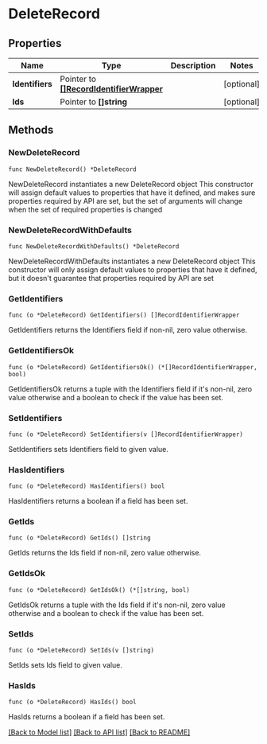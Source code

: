# DeleteRecord

## Properties

Name | Type | Description | Notes
------------ | ------------- | ------------- | -------------
**Identifiers** | Pointer to [**[]RecordIdentifierWrapper**](RecordIdentifierWrapper.md) |  | [optional] 
**Ids** | Pointer to **[]string** |  | [optional] 

## Methods

### NewDeleteRecord

`func NewDeleteRecord() *DeleteRecord`

NewDeleteRecord instantiates a new DeleteRecord object
This constructor will assign default values to properties that have it defined,
and makes sure properties required by API are set, but the set of arguments
will change when the set of required properties is changed

### NewDeleteRecordWithDefaults

`func NewDeleteRecordWithDefaults() *DeleteRecord`

NewDeleteRecordWithDefaults instantiates a new DeleteRecord object
This constructor will only assign default values to properties that have it defined,
but it doesn't guarantee that properties required by API are set

### GetIdentifiers

`func (o *DeleteRecord) GetIdentifiers() []RecordIdentifierWrapper`

GetIdentifiers returns the Identifiers field if non-nil, zero value otherwise.

### GetIdentifiersOk

`func (o *DeleteRecord) GetIdentifiersOk() (*[]RecordIdentifierWrapper, bool)`

GetIdentifiersOk returns a tuple with the Identifiers field if it's non-nil, zero value otherwise
and a boolean to check if the value has been set.

### SetIdentifiers

`func (o *DeleteRecord) SetIdentifiers(v []RecordIdentifierWrapper)`

SetIdentifiers sets Identifiers field to given value.

### HasIdentifiers

`func (o *DeleteRecord) HasIdentifiers() bool`

HasIdentifiers returns a boolean if a field has been set.

### GetIds

`func (o *DeleteRecord) GetIds() []string`

GetIds returns the Ids field if non-nil, zero value otherwise.

### GetIdsOk

`func (o *DeleteRecord) GetIdsOk() (*[]string, bool)`

GetIdsOk returns a tuple with the Ids field if it's non-nil, zero value otherwise
and a boolean to check if the value has been set.

### SetIds

`func (o *DeleteRecord) SetIds(v []string)`

SetIds sets Ids field to given value.

### HasIds

`func (o *DeleteRecord) HasIds() bool`

HasIds returns a boolean if a field has been set.


[[Back to Model list]](../README.md#documentation-for-models) [[Back to API list]](../README.md#documentation-for-api-endpoints) [[Back to README]](../README.md)


